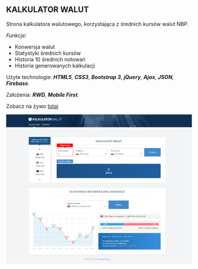 ## KALKULATOR WALUT
Strona kalkulatora walutowego, korzystająca z średnich kursów walut NBP. 

 _Funkcje:_
 * Konwersja walut
 * Statystyki średnich kursów
 * Historia 10 średnich notowań
 * Historia generowanych kalkulacji
 
 Użyte technologie: ___HTML5__, __CSS3__, __Bootstrap 3__, __jQuery__, __Ajax__, __JSON__, __Firebase__._
 
 Założenia: ___RWD__, __Mobile First__._

Zobacz na żywo [tutaj](https://dabrovsky.github.io/Kalkulator_Walutowy/)

![layout](img/preview.png)
